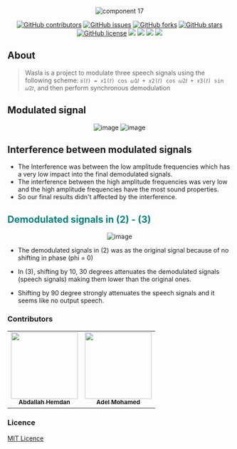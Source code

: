 <div align="center">

![component 17](https://user-images.githubusercontent.com/40190772/105380975-27670c00-5c17-11eb-9158-b39d562e7b9f.png)


</div>

<div align="center">

[![GitHub contributors](https://img.shields.io/github/contributors/AbdallahHemdan/Wasla)](https://github.com/AbdallahHemdan/Wasla/contributors)
[![GitHub issues](https://img.shields.io/github/issues/AbdallahHemdan/Wasla)](https://github.com/AbdallahHemdan/Wasla/issues)
[![GitHub forks](https://img.shields.io/github/forks/AbdallahHemdan/Wasla)](https://github.com/AbdallahHemdan/Wasla/network)
[![GitHub stars](https://img.shields.io/github/stars/AbdallahHemdan/Wasla)](https://github.com/AbdallahHemdan/Wasla/stargazers)
[![GitHub license](https://img.shields.io/github/license/AbdallahHemdan/Wasla)](https://github.com/AbdallahHemdan/Wasla/blob/master/LICENSE)
<img src="https://img.shields.io/github/languages/count/AbdallahHemdan/Wasla" />
<img src="https://img.shields.io/github/languages/top/AbdallahHemdan/Wasla" />
<img src="https://img.shields.io/github/languages/code-size/AbdallahHemdan/Wasla" />
<img src="https://img.shields.io/github/issues-pr-raw/AbdallahHemdan/Wasla" />


</div>

## About
> Wasla is a project to modulate three speech signals using the following scheme: `𝑠(𝑡) = 𝑥1(𝑡) cos 𝜔1𝑡 + 𝑥2(𝑡) cos 𝜔2𝑡 + 𝑥3(𝑡) sin 𝜔2𝑡`, and then perform synchronous demodulation

## Modulated signal

<div align='center'>

![image](https://user-images.githubusercontent.com/40190772/105381983-474aff80-5c18-11eb-8e0c-3d45454de366.png)
![image](https://user-images.githubusercontent.com/40190772/105381993-49ad5980-5c18-11eb-9b0c-a76dcfb6e8cc.png)

</div>


## Interference between modulated signals

- The Interference was between the low amplitude frequencies which has a very low impact into the final demodulated signals.
- The interference between the high amplitude frequencies was very low and the high amplitude frequencies have the most sound properties.
- So our final results didn't affected by the interference.

## <font color='008080'>Demodulated signals in (2) - (3)</font>

<div align='center'>

![image](https://user-images.githubusercontent.com/40190772/105381975-44e8a580-5c18-11eb-813b-6f3bf36b7345.png)

</div>

- The demodulated signals in (2) was as the original signal because of no shifting in phase (phi = 0)

- In (3), shifting by 10, 30 degrees attenuates the demodulated signals (speech signals) making them lower than the original ones.

- Shifting by 90 degree strongly attenuates the speech signals and it seems like no output speech.


### Contributors
<table>
  <tr>
    <td align="center"><a href="https://github.com/AbdallahHemdan"><img src="https://avatars1.githubusercontent.com/u/40190772?s=460&v=4" width="150px;" alt=""/><br /><sub><b>Abdallah Hemdan</b></sub></a><br /></td>
     <td align="center"><a href="https://github.com/AdelRizq"><img src="https://avatars2.githubusercontent.com/u/40351413?s=460&v=4" width="150px;" alt=""/><br /><sub><b>Adel Mohamed</b></sub></a><br /></td>
  </tr>
 </table>

### Licence
[MIT Licence](https://github.com/AbdallahHemdan/Wasla/blob/master/LICENSE)

